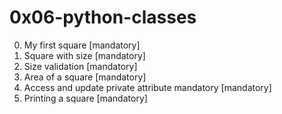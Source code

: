 # 0x06-python-classes

0. My first square [mandatory]
1. Square with size [mandatory]
2. Size validation [mandatory]
3. Area of a square [mandatory]
4. Access and update private attribute mandatory [mandatory]
5. Printing a square [mandatory]